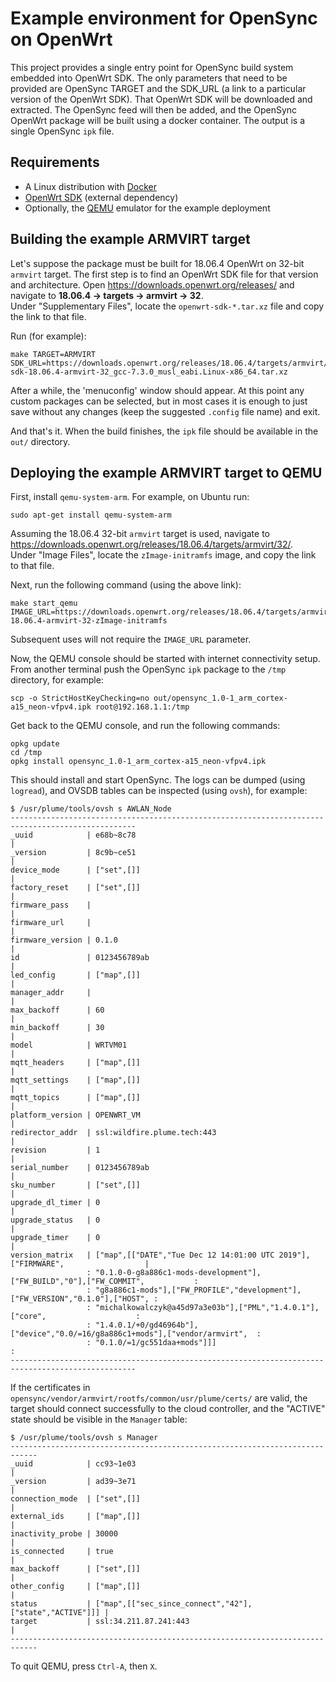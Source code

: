 # Example environment for OpenSync on OpenWrt

This project provides a single entry point for OpenSync build system embedded into OpenWrt SDK. The only parameters
that need to be provided are OpenSync TARGET and the SDK_URL (a link to a particular version of the OpenWrt SDK).
That OpenWrt SDK will be downloaded and extracted. The OpenSync feed will then be added, and the OpenSync OpenWrt
package will be built using a docker container. The output is a single OpenSync `ipk` file.


Requirements
------------

* A Linux distribution with [Docker](https://docs.docker.com/install/)
* [OpenWrt SDK](https://openwrt.org/downloads) (external dependency)
* Optionally, the [QEMU](https://www.qemu.org) emulator for the example deployment


Building the example ARMVIRT target
-----------------------------------

Let's suppose the package must be built for 18.06.4 OpenWrt on 32-bit `armvirt` target. The first step is to find
an OpenWrt SDK file for that version and architecture. Open https://downloads.openwrt.org/releases/ and navigate to
**18.06.4 -> targets -> armvirt -> 32**.  
Under "Supplementary Files", locate the `openwrt-sdk-*.tar.xz` file and copy the link to that file.

Run (for example):
```
make TARGET=ARMVIRT SDK_URL=https://downloads.openwrt.org/releases/18.06.4/targets/armvirt/32/openwrt-sdk-18.06.4-armvirt-32_gcc-7.3.0_musl_eabi.Linux-x86_64.tar.xz
```

After a while, the 'menuconfig' window should appear. At this point any custom packages can be selected, but
in most cases it is enough to just save without any changes (keep the suggested `.config` file name) and exit.

And that's it. When the build finishes, the `ipk` file should be available in the `out/` directory.


Deploying the example ARMVIRT target to QEMU
--------------------------------------------

First, install `qemu-system-arm`. For example, on Ubuntu run:

```
sudo apt-get install qemu-system-arm
```

Assuming the 18.06.4 32-bit `armvirt` target is used, navigate to https://downloads.openwrt.org/releases/18.06.4/targets/armvirt/32/.  
Under "Image Files", locate the `zImage-initramfs` image, and copy the link to that file.

Next, run the following command (using the above link):
```
make start_qemu IMAGE_URL=https://downloads.openwrt.org/releases/18.06.4/targets/armvirt/32/openwrt-18.06.4-armvirt-32-zImage-initramfs
```

Subsequent uses will not require the `IMAGE_URL` parameter.

Now, the QEMU console should be started with internet connectivity setup.
From another terminal push the OpenSync `ipk` package to the `/tmp` directory, for example:

```
scp -o StrictHostKeyChecking=no out/opensync_1.0-1_arm_cortex-a15_neon-vfpv4.ipk root@192.168.1.1:/tmp
```

Get back to the QEMU console, and run the following commands:

```
opkg update
cd /tmp
opkg install opensync_1.0-1_arm_cortex-a15_neon-vfpv4.ipk
```

This should install and start OpenSync. The logs can be dumped (using `logread`),
and OVSDB tables can be inspected (using `ovsh`), for example:

```
$ /usr/plume/tools/ovsh s AWLAN_Node
--------------------------------------------------------------------------------------------------
_uuid            | e68b~8c78                                                                     |
_version         | 8c9b~ce51                                                                     |
device_mode      | ["set",[]]                                                                    |
factory_reset    | ["set",[]]                                                                    |
firmware_pass    |                                                                               |
firmware_url     |                                                                               |
firmware_version | 0.1.0                                                                         |
id               | 0123456789ab                                                                  |
led_config       | ["map",[]]                                                                    |
manager_addr     |                                                                               |
max_backoff      | 60                                                                            |
min_backoff      | 30                                                                            |
model            | WRTVM01                                                                       |
mqtt_headers     | ["map",[]]                                                                    |
mqtt_settings    | ["map",[]]                                                                    |
mqtt_topics      | ["map",[]]                                                                    |
platform_version | OPENWRT_VM                                                                    |
redirector_addr  | ssl:wildfire.plume.tech:443                                                   |
revision         | 1                                                                             |
serial_number    | 0123456789ab                                                                  |
sku_number       | ["set",[]]                                                                    |
upgrade_dl_timer | 0                                                                             |
upgrade_status   | 0                                                                             |
upgrade_timer    | 0                                                                             |
version_matrix   | ["map",[["DATE","Tue Dec 12 14:01:00 UTC 2019"],["FIRMWARE",                  |
                 : "0.1.0-0-g8a886c1-mods-development"],["FW_BUILD","0"],["FW_COMMIT",           :
                 : "g8a886c1-mods"],["FW_PROFILE","development"],["FW_VERSION","0.1.0"],["HOST", :
                 : "michalkowalczyk@a45d97a3e03b"],["PML","1.4.0.1"],["core",                    :
                 : "1.4.0.1/+0/gd46964b"],["device","0.0/=16/g8a886c1+mods"],["vendor/armvirt",  :
                 : "0.1.0/=1/gc551daa+mods"]]]                                                   :
--------------------------------------------------------------------------------------------------
```

If the certificates in `opensync/vendor/armvirt/rootfs/common/usr/plume/certs/` are valid,
the target should connect successfully to the cloud controller,
and the "ACTIVE" state should be visible in the `Manager` table:

```
$ /usr/plume/tools/ovsh s Manager
----------------------------------------------------------------------------
_uuid            | cc93~1e03                                               |
_version         | ad39~3e71                                               |
connection_mode  | ["set",[]]                                              |
external_ids     | ["map",[]]                                              |
inactivity_probe | 30000                                                   |
is_connected     | true                                                    |
max_backoff      | ["set",[]]                                              |
other_config     | ["map",[]]                                              |
status           | ["map",[["sec_since_connect","42"],["state","ACTIVE"]]] |
target           | ssl:34.211.87.241:443                                   |
----------------------------------------------------------------------------
```

To quit QEMU, press `Ctrl-A`, then `X`.

